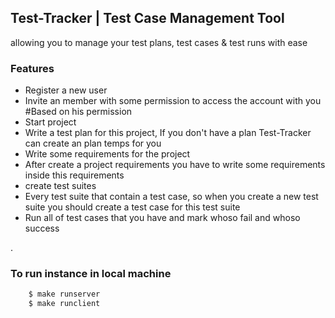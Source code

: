 ## Test-Tracker | Test Case Management Tool

<p> allowing you to manage your test plans, test cases & test runs with ease </p>

### Features

<ul>
    <li>Register a new user</li>
    <li>Invite an member with some permission to access the account with you #Based on his permission</li>
    <li>Start project</li>
    <li>Write a test plan for this project, If you don't have a plan Test-Tracker can create an plan temps for you</li>
    <li>Write some requirements for the project</li>
    <li>After create a project requirements you have to write some requirements inside this requirements</li>
    <li>create test suites</li>
    <li>Every test suite that contain a test case, so when you create a new test suite you should create a test case for this test suite</li>
    <li>Run all of test cases that you have and mark whoso fail and whoso success</li>
</ul>
.


### To run instance in local machine
```sh
    $ make runserver
    $ make runclient
```
